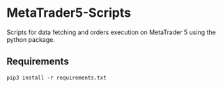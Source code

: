 # MetaTrader5-Scripts
Scripts for data fetching and orders execution on MetaTrader 5 using the python package.

## Requirements
`pip3 install -r requirements.txt`
